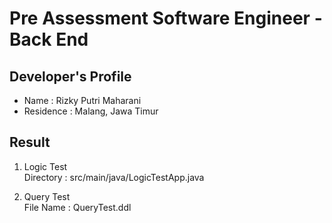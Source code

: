 # Pre Assessment Software Engineer - Back End

## Developer's Profile
- Name : Rizky Putri Maharani
- Residence : Malang, Jawa Timur

## Result 
1. Logic Test  
Directory : src/main/java/LogicTestApp.java

2. Query Test  
File Name : QueryTest.ddl